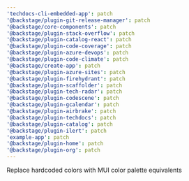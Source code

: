 ```yaml
---
'techdocs-cli-embedded-app': patch
'@backstage/plugin-git-release-manager': patch
'@backstage/core-components': patch
'@backstage/plugin-stack-overflow': patch
'@backstage/plugin-catalog-react': patch
'@backstage/plugin-code-coverage': patch
'@backstage/plugin-azure-devops': patch
'@backstage/plugin-code-climate': patch
'@backstage/create-app': patch
'@backstage/plugin-azure-sites': patch
'@backstage/plugin-firehydrant': patch
'@backstage/plugin-scaffolder': patch
'@backstage/plugin-tech-radar': patch
'@backstage/plugin-codescene': patch
'@backstage/plugin-gcalendar': patch
'@backstage/plugin-airbrake': patch
'@backstage/plugin-techdocs': patch
'@backstage/plugin-catalog': patch
'@backstage/plugin-ilert': patch
'example-app': patch
'@backstage/plugin-home': patch
'@backstage/plugin-org': patch
---
```


Replace hardcoded colors with MUI color palette equivalents

